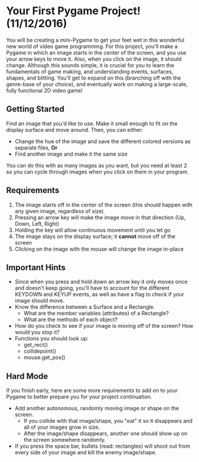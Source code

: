 # Your First Pygame Project! (11/12/2016)

You will be creating a mini-Pygame to get your feet wet in this wonderful new world of video game programming. For this project, you'll make a Pygame in which an image starts in the center of the screen, and you use your arrow keys to move it. Also, when you click on the image, it should change. Although this sounds simple, it is crucial for you to learn the fundamentals of game making, and understanding events, surfaces, shapes, and blitting. You'll get to expand on this (branching off with the genre-base of your choice), and eventually work on making a large-scale, fully functional 2D video game!

## Getting Started

Find an image that you'd like to use. Make it small enough to fit on the display surface and move around. Then, you can either:

- Change the hue of the image and save the different colored versions as separate files, **Or**
- Find another image and make it the same size

You can do this with as many images as you want, but you need at least 2 so you can cycle through images when you click on them in your program.

## Requirements

1. The image starts off in the center of the screen (this should happen with any given image, regardless of size)
2. Pressing an arrow key will make the image move in that direction (Up, Down, Left, Right)
3. Holding the key will allow continuous movement until you let go
4. The image stays on the display surface; it **cannot** move off of the screen
5. Clicking on the image with the mouse will change the image in-place

## Important Hints

- Since when you press and hold down an arrow key it only moves once and doesn't keep going, you'll have to account for the different KEYDOWN and KEYUP events, as well as have a flag to check if your image should move.
- Know the difference between a Surface and a Rectangle.
  - What are the member variables (attributes) of a Rectangle?
  - What are the methods of each object?
- How do you check to see if your image is moving off of the screen? How would you stop it?
- Functions you should look up:
  - get_rect()
  - collidepoint()
  - mouse.get_pos()

## Hard Mode

If you finish early, here are some more requirements to add on to your Pygame to better prepare you for your project continuation.

- Add another autonomous, randomly moving image or shape on the screen.
  - If you collide with that image/shape, you "eat" it so it disappears and all of your images grow in size.
  - After the image/shape disappears, another one should show up on the screen somewhere randomly.
- If you press the space bar, bullets (read: rectangles) will shoot out from every side of your image and kill the enemy image/shape.
